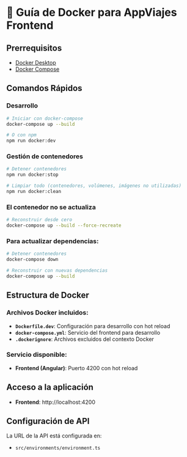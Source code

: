 # 🐳 Guía de Docker para AppViajes Frontend


## Prerrequisitos

- [Docker Desktop](https://www.docker.com/products/docker-desktop/) 
- [Docker Compose](https://docs.docker.com/compose/) 

## Comandos Rápidos

### Desarrollo 
```bash
# Iniciar con docker-compose
docker-compose up --build

# O con npm
npm run docker:dev
```

### Gestión de contenedores
```bash
# Detener contenedores
npm run docker:stop

# Limpiar todo (contenedores, volúmenes, imágenes no utilizadas)
npm run docker:clean
```

### El contenedor no se actualiza
```bash
# Reconstruir desde cero
docker-compose up --build --force-recreate
```

### Para actualizar dependencias:
```bash
# Detener contenedores
docker-compose down

# Reconstruir con nuevas dependencias
docker-compose up --build
```


## Estructura de Docker

### Archivos Docker incluidos:

- **`Dockerfile.dev`**: Configuración para desarrollo con hot reload
- **`docker-compose.yml`**: Servicio del frontend para desarrollo
- **`.dockerignore`**: Archivos excluidos del contexto Docker

### Servicio disponible:

- **Frontend (Angular)**: Puerto 4200 con hot reload

## Acceso a la aplicación

- **Frontend**: http://localhost:4200

## Configuración de API

La URL de la API está configurada en:
- `src/environments/environment.ts` 
